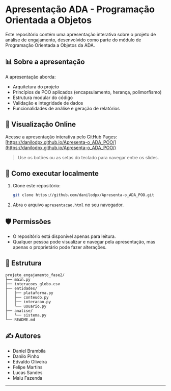 # Apresentação ADA - Programação Orientada a Objetos

Este repositório contém uma apresentação interativa sobre o projeto de análise de engajamento, desenvolvido como parte do módulo de Programação Orientada a Objetos da ADA.

## 📊 Sobre a apresentação

A apresentação aborda:
- Arquitetura do projeto
- Princípios de POO aplicados (encapsulamento, herança, polimorfismo)
- Estrutura modular do código
- Validação e integridade de dados
- Funcionalidades de análise e geração de relatórios

## 👀 Visualização Online

Acesse a apresentação interativa pelo GitHub Pages:  
[https://danilodpx.github.io/Apresenta-o_ADA_POO/](https://danilodpx.github.io/Apresenta-o_ADA_POO/)

> Use os botões ou as setas do teclado para navegar entre os slides.

## 🚀 Como executar localmente

1. Clone este repositório:
    ```sh
    git clone https://github.com/danilodpx/Apresenta-o_ADA_POO.git
    ```
2. Abra o arquivo `apresentacao.html` no seu navegador.

## 🛡️ Permissões

- O repositório está disponível apenas para leitura.
- Qualquer pessoa pode visualizar e navegar pela apresentação, mas apenas o proprietário pode fazer alterações.

## 📁 Estrutura

```
projeto_engajamento_fase2/
├── main.py
├── interacoes_globo.csv
├── entidades/
│   ├── plataforma.py
│   ├── conteudo.py
│   ├── interacao.py
│   └── usuario.py
├── analise/
│   └── sistema.py
└── README.md
```

## ✍️ Autores

- Daniel Brambila
- Danilo Pinho
- Edvaldo Oliveira
- Felipe Martins
- Lucas Sandes
- Malu Fazenda

---
